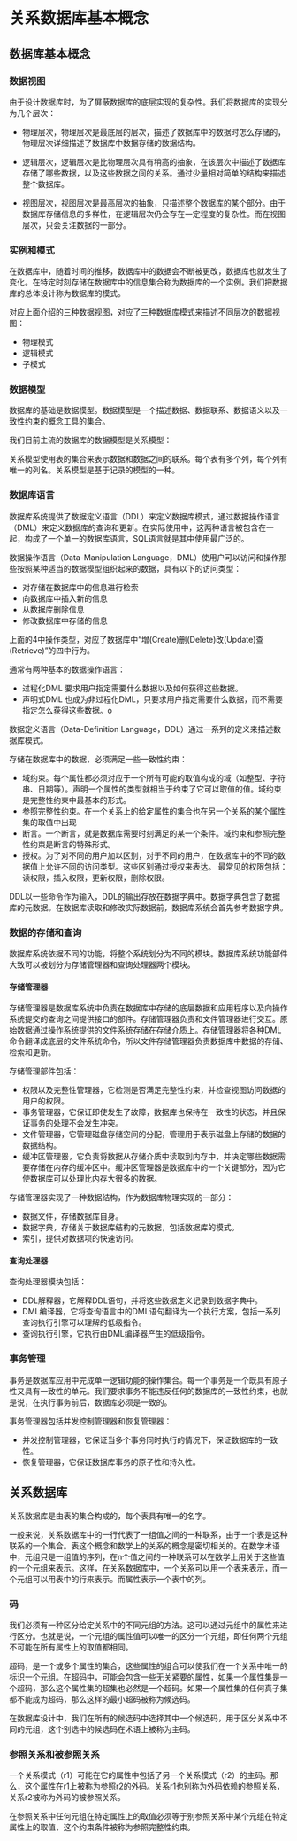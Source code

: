 # 关系数据库基本概念

## 数据库基本概念

### 数据视图

由于设计数据库时，为了屏蔽数据库的底层实现的复杂性。我们将数据库的实现分为几个层次：

* 物理层次，物理层次是最底层的层次，描述了数据库中的数据时怎么存储的，物理层次详细描述了数据库中数据存储的数据结构。

* 逻辑层次，逻辑层次是比物理层次具有稍高的抽象，在该层次中描述了数据库存储了哪些数据，以及这些数据之间的关系。通过少量相对简单的结构来描述整个数据库。

* 视图层次，视图层次是最高层次的抽象，只描述整个数据库的某个部分。由于数据库存储信息的多样性，在逻辑层次仍会存在一定程度的复杂性。而在视图层次，只会关注数据的一部分。

### 实例和模式

在数据库中，随着时间的推移，数据库中的数据会不断被更改，数据库也就发生了变化。在特定时刻存储在数据库中的信息集合称为数据库的一个实例。我们把数据库的总体设计称为数据库的模式。

对应上面介绍的三种数据视图，对应了三种数据库模式来描述不同层次的数据视图：

* 物理模式
* 逻辑模式
* 子模式

### 数据模型

数据库的基础是数据模型。数据模型是一个描述数据、数据联系、数据语义以及一致性约束的概念工具的集合。

我们目前主流的数据库的数据模型是关系模型：

关系模型使用表的集合来表示数据和数据之间的联系。每个表有多个列，每个列有唯一的列名。关系模型是基于记录的模型的一种。

### 数据库语言

数据库系统提供了数据定义语言（DDL）来定义数据库模式，通过数据操作语言（DML）来定义数据库的查询和更新。在实际使用中，这两种语言被包含在一起，构成了一个单一的数据库语言，SQL语言就是其中使用最广泛的。

数据操作语言（Data-Manipulation Language，DML）使用户可以访问和操作那些按照某种适当的数据模型组织起来的数据，具有以下的访问类型：

* 对存储在数据库中的信息进行检索
* 向数据库中插入新的信息
* 从数据库删除信息
* 修改数据库中存储的信息

上面的4中操作类型，对应了数据库中“增(Create)删(Delete)改(Update)查(Retrieve)”的四中行为。

通常有两种基本的数据操作语言：

* 过程化DML 要求用户指定需要什么数据以及如何获得这些数据。
* 声明式DML 也成为非过程化DML，只要求用户指定需要什么数据，而不需要指定怎么获得这些数据。o

数据定义语言（Data-Definition Language，DDL）通过一系列的定义来描述数据库模式。

存储在数据库中的数据，必须满足一些一致性约束：

* 域约束。每个属性都必须对应于一个所有可能的取值构成的域（如整型、字符串、日期等）。声明一个属性的类型就相当于约束了它可以取值的值。域约束是完整性约束中最基本的形式。
* 参照完整性约束。在一个关系上的给定属性的集合也在另一个关系的某个属性集的取值中出现
* 断言。一个断言，就是数据库需要时刻满足的某一个条件。域约束和参照完整性约束是断言的特殊形式。
* 授权。为了对不同的用户加以区别，对于不同的用户，在数据库中的不同的数据值上允许不同的访问类型。这些区别通过授权来表达。
最常见的权限包括：读权限，插入权限，更新权限，删除权限。

DDL以一些命令作为输入，DDL的输出存放在数据字典中。数据字典包含了数据库的元数据。在数据库读取和修改实际数据前，数据库系统会首先参考数据字典。

### 数据的存储和查询

数据库系统依据不同的功能，将整个系统划分为不同的模块。数据库系统功能部件大致可以被划分为存储管理器和查询处理器两个模块。

#### 存储管理器

存储管理器是数据库系统中负责在数据库中存储的底层数据和应用程序以及向操作系统提交的查询之间提供接口的部件。存储管理器负责和文件管理器进行交互。原始数据通过操作系统提供的文件系统存储在存储介质上。存储管理器将各种DML命令翻译成底层的文件系统命令，所以文件存储管理器负责数据库中数据的存储、检索和更新。

存储管理部件包括：

* 权限以及完整性管理器，它检测是否满足完整性约束，并检查视图访问数据的用户的权限。
* 事务管理器，它保证即使发生了故障，数据库也保持在一致性的状态，并且保证事务的处理不会发生冲突。
* 文件管理器，它管理磁盘存储空间的分配，管理用于表示磁盘上存储的数据的数据结构。
* 缓冲区管理器，它负责将数据从存储介质中读取到内存中，并决定哪些数据需要存储在内存的缓冲区中。缓冲区管理器是数据库中的一个关键部分，因为它使数据库可以处理比内存大很多的数据。

存储管理器实现了一种数据结构，作为数据库物理实现的一部分：

* 数据文件，存储数据库自身。
* 数据字典，存储关于数据库结构的元数据，包括数据库的模式。
* 索引，提供对数据项的快速访问。

#### 查询处理器

查询处理器模块包括：

* DDL解释器，它解释DDL语句，并将这些数据定义记录到数据字典中。
* DML编译器，它将查询语言中的DML语句翻译为一个执行方案，包括一系列查询执行引擎可以理解的低级指令。
* 查询执行引擎，它执行由DML编译器产生的低级指令。

### 事务管理

事务是数据库应用中完成单一逻辑功能的操作集合。每一个事务是一个既具有原子性又具有一致性的单元。我们要求事务不能违反任何的数据库的一致性约束，也就是说，在执行事务前后，数据库必须是一致的。

事务管理器包括并发控制管理器和恢复管理器：

* 并发控制管理器，它保证当多个事务同时执行的情况下，保证数据库的一致性。
* 恢复管理器，它保证数据库事务的原子性和持久性。

## 关系数据库

关系数据库是由表的集合构成的，每个表具有唯一的名字。

一般来说，关系数据库中的一行代表了一组值之间的一种联系，由于一个表是这种联系的一个集合。表这个概念和数学上的关系的概念是密切相关的。在数学术语中，元组只是一组值的序列，在n个值之间的一种联系可以在数学上用关于这些值的一个元组来表示。这样，在关系数据库中，一个关系可以用一个表来表示，而一个元组可以用表中的行来表示。而属性表示一个表中的列。

### 码

我们必须有一种区分给定关系中的不同元组的方法。这可以通过元组中的属性来进行区分。也就是说，一个元组的属性值可以唯一的区分一个元组，即任何两个元组不可能在所有属性上的取值都相同。

超码，是一个或多个属性的集合，这些属性的组合可以使我们在一个关系中唯一的标识一个元组。在超码中，可能会包含一些无关紧要的属性，如果一个属性集是一个超码，那么这个属性集的超集也必然是一个超码。如果一个属性集的任何真子集都不能成为超码，那么这样的最小超码被称为候选码。

在数据库设计中，我们在所有的候选码中选择其中一个候选码，用于区分关系中不同的元组，这个别选中的候选码在术语上被称为主码。

### 参照关系和被参照关系

一个关系模式（r1）可能在它的属性中包括了另一个关系模式（r2）的主码。那么，这个属性在r1上被称为参照r2的外码。关系r1也别称为外码依赖的参照关系，关系r2被称为外码的被参照关系。

在参照关系中任何元组在特定属性上的取值必须等于别参照关系中某个元组在特定属性上的取值，这个约束条件被称为参照完整性约束。
